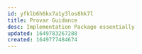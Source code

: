 ```yaml
---
id: yfklb6h6kx7a1y3los8hk7l
title: Provar Guidance
desc: Implementation Package essentially
updated: 1649783267288
created: 1649777484674
---
```



